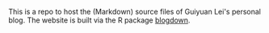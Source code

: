This is a repo to host the (Markdown) source files of Guiyuan Lei's personal blog. The website is built via the R package [blogdown](https://github.com/rstudio/blogdown).